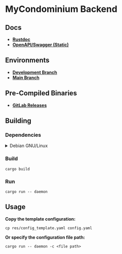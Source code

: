 # MyCondominium Backend

## Docs

- [**Rustdoc**](https://mycondominium-backend-b007cf.al3xdev.io/rustdoc/mycondominium_backend/index.html)
- [**OpenAPI/Swagger (Static)**](https://mycondominium-backend-b007cf.al3xdev.io/swagger/index.html)

## Environments

- [**Development Branch**](https://git.al3xdev.com/puc/software-engineering-v/mycondominium-backend/-/environments/2)
- [**Main Branch**](https://git.al3xdev.com/puc/software-engineering-v/mycondominium-backend/-/environments/3)

## Pre-Compiled Binaries

- [**GitLab Releases**](https://git.al3xdev.com/puc/software-engineering-v/mycondominium-backend/-/releases)

## Building

### Dependencies

<details>
<summary>Debian GNU/Linux</summary>

```shell
sudo apt install libssl-dev libpq-dev pkg-config build-essential
```
</details>

### Build

```shell
cargo build
```

### Run

```shell
cargo run -- daemon
```

## Usage

**Copy the template configuration:**
 
```shell
cp res/config_template.yaml config.yaml
```

**Or specify the configuration file path:**

```shell
cargo run -- daemon -c <file path>
```

